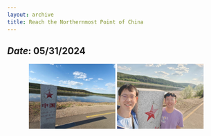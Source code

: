 ```yaml
---
layout: archive
title: Reach the Northernmost Point of China
---
```


## *Date*: 05/31/2024

<figure>
  <center>
    <img src="/news/imgs/northest_of_china_1.png" width="200"/>
    <img src="/news/imgs/northest_of_china.png" width="200"/>
  </center>
</figure>



